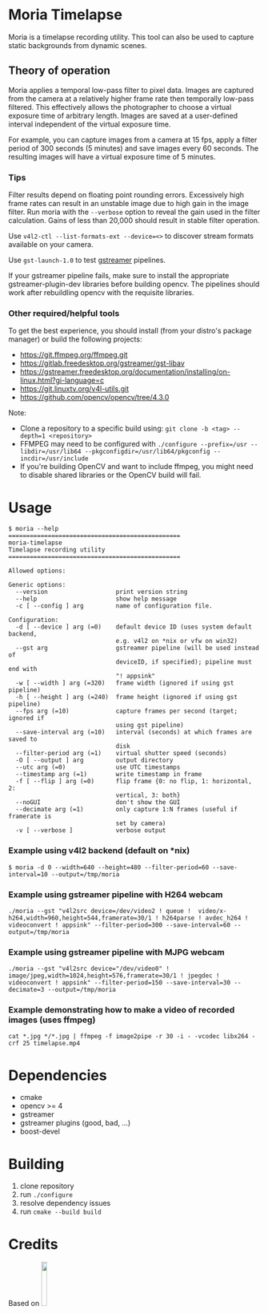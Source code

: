 # Moria Timelapse

Moria is a timelapse recording utility. This tool can also be used to capture static backgrounds from dynamic scenes.

## Theory of operation

Moria applies a temporal low-pass filter to pixel data. Images are captured from the camera at a relatively higher
frame rate then temporally low-pass filtered. This effectively allows the photographer to choose a virtual exposure
time of arbitrary length. Images are saved at a user-defined interval independent of the virtual exposure time.

For example, you can capture images from a camera at 15 fps, apply a filter period of 300 seconds (5 minutes) and save images every 60 seconds. The resulting images will have a virtual exposure time of 5 minutes.

### Tips

Filter results depend on floating point rounding errors. Excessively high frame rates can result in 
an unstable image due to high gain in the image filter. Run moria with the `--verbose` option to reveal
the gain used in the filter calculation. Gains of less than 20,000 should result in stable filter operation.

Use `v4l2-ctl --list-formats-ext --device=<>` to discover stream formats available on your camera.

Use `gst-launch-1.0` to test [gstreamer](https://gstreamer.freedesktop.org/documentation/video4linux2/v4l2src.html) pipelines. 

If your gstreamer pipeline fails, make sure to install the appropriate gstreamer-plugin-dev libraries before building opencv. The pipelines should work after rebuildling opencv with the requisite libraries.

### Other required/helpful tools

To get the best experience, you should install (from your distro's package manager) or build the following projects:

* https://git.ffmpeg.org/ffmpeg.git
* https://gitlab.freedesktop.org/gstreamer/gst-libav
* https://gstreamer.freedesktop.org/documentation/installing/on-linux.html?gi-language=c
* https://git.linuxtv.org/v4l-utils.git
* https://github.com/opencv/opencv/tree/4.3.0

Note: 

* Clone a repository to a specific build using: `git clone -b <tag> --depth=1 <repository>`
* FFMPEG may need to be configured with `./configure --prefix=/usr --libdir=/usr/lib64 --pkgconfigdir=/usr/lib64/pkgconfig --incdir=/usr/include`
* If you're building OpenCV and want to include ffmpeg, you might need to disable shared libraries or the OpenCV build will fail.


# Usage

```
$ moria --help
================================================
moria-timelapse
Timelapse recording utility
================================================

Allowed options:

Generic options:
  --version                   print version string
  --help                      show help message
  -c [ --config ] arg         name of configuration file.

Configuration:
  -d [ --device ] arg (=0)    default device ID (uses system default backend, 
                              e.g. v4l2 on *nix or vfw on win32)
  --gst arg                   gstreamer pipeline (will be used instead of 
                              deviceID, if specified); pipeline must end with 
                              "! appsink"
  -w [ --width ] arg (=320)   frame width (ignored if using gst pipeline)
  -h [ --height ] arg (=240)  frame height (ignored if using gst pipeline)
  --fps arg (=10)             capture frames per second (target; ignored if 
                              using gst pipeline)
  --save-interval arg (=10)   interval (seconds) at which frames are saved to 
                              disk
  --filter-period arg (=1)    virtual shutter speed (seconds)
  -O [ --output ] arg         output directory
  --utc arg (=0)              use UTC timestamps
  --timestamp arg (=1)        write timestamp in frame
  -f [ --flip ] arg (=0)      flip frame {0: no flip, 1: horizontal, 2: 
                              vertical, 3: both}
  --noGUI                     don't show the GUI
  --decimate arg (=1)         only capture 1:N frames (useful if framerate is 
                              set by camera)
  -v [ --verbose ]            verbose output
```

### Example using v4l2 backend (default on *nix)

```
$ moria -d 0 --width=640 --height=480 --filter-period=60 --save-interval=10 --output=/tmp/moria
```

### Example using gstreamer pipeline with H264 webcam

```
./moria --gst "v4l2src device=/dev/video2 ! queue !  video/x-h264,width=960,height=544,framerate=30/1 ! h264parse ! avdec_h264 ! videoconvert ! appsink" --filter-period=300 --save-interval=60 --output=/tmp/moria
```

### Example using gstreamer pipeline with MJPG webcam

```
./moria --gst "v4l2src device="/dev/video0" ! image/jpeg,width=1024,height=576,framerate=30/1 ! jpegdec ! videoconvert ! appsink" --filter-period=150 --save-interval=30 --decimate=3 --output=/tmp/moria 
```

### Example demonstrating how to make a video of recorded images (uses ffmpeg)

```
cat *.jpg */*.jpg | ffmpeg -f image2pipe -r 30 -i - -vcodec libx264 -crf 25 timelapse.mp4
```

# Dependencies

* cmake
* opencv >= 4
* gstreamer
* gstreamer plugins (good, bad, ...)
* boost-devel

# Building

1) clone repository
2) run `./configure`
3) resolve dependency issues
4) run `cmake --build build`

# Credits 

Based on <a href="https://github.com/cginternals/cmake-init/"><img src="https://raw.githubusercontent.com/cginternals/cmake-init/master/cmake-init-logo.svg?sanitize=true" width="15%"></a>
